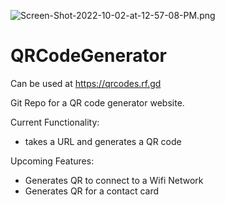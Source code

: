 ![Screen-Shot-2022-10-02-at-12-57-08-PM.png](https://i.postimg.cc/dtrfpdwc/Screen-Shot-2022-10-02-at-12-57-08-PM.png)

# QRCodeGenerator

Can be used at https://qrcodes.rf.gd 

Git Repo for a QR code generator website.

Current Functionality:
  - takes a URL and generates a QR code

Upcoming Features:
  - Generates QR to connect to a Wifi Network
  - Generates QR for a contact card
